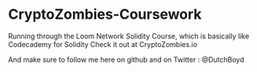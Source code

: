 # CryptoZombies-Coursework
Running through the Loom Network Solidity Course, which is basically like Codecademy for Solidity
Check it out at CryptoZombies.io

And make sure to follow me here on github and on Twitter : @DutchBoyd
